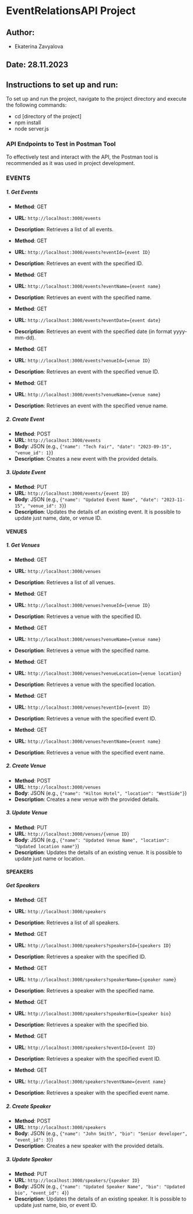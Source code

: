 # EventRelationsAPI Project

## Author:

- Ekaterina Zavyalova

## Date: 28.11.2023

## Instructions to set up and run:

To set up and run the project, navigate to the project directory and execute the following commands:

- cd [directory of the project]
- npm install
- node server.js

### API Endpoints to Test in Postman Tool

To effectively test and interact with the API, the Postman tool is recommended as it was used in project development.

### EVENTS

##### 1. Get Events

- **Method**: GET
- **URL**: `http://localhost:3000/events`
- **Description**: Retrieves a list of all events.

- **Method**: GET
- **URL**: `http://localhost:3000/events?eventId={event ID}`
- **Description**: Retrieves an event with the specified ID.

- **Method**: GET
- **URL**: `http://localhost:3000/events?eventName={event name}`
- **Description**: Retrieves an event with the specified name.

- **Method**: GET
- **URL**: `http://localhost:3000/events?eventDate={event date}`
- **Description**: Retrieves an event with the specified date (in format yyyy-mm-dd).

- **Method**: GET
- **URL**: `http://localhost:3000/events?venueId={venue ID}`
- **Description**: Retrieves an event with the specified venue ID.

- **Method**: GET
- **URL**: `http://localhost:3000/events?venueName={venue name}`
- **Description**: Retrieves an event with the specified venue name.

##### 2. Create Event

- **Method**: POST
- **URL**: `http://localhost:3000/events`
- **Body**: JSON (e.g., `{"name": "Tech Fair", "date": "2023-09-15", "venue_id": 1}`)
- **Description**: Creates a new event with the provided details.

##### 3. Update Event

- **Method**: PUT
- **URL**: `http://localhost:3000/events/{event ID}`
- **Body**: JSON (e.g., `{"name": "Updated Event Name", "date": "2023-11-15", "venue_id": 3}`)
- **Description**: Updates the details of an existing event. It is possible to update just name, date, or venue ID.

#### VENUES

##### 1. Get Venues

- **Method**: GET
- **URL**: `http://localhost:3000/venues`
- **Description**: Retrieves a list of all venues.

- **Method**: GET
- **URL**: `http://localhost:3000/venues?venueId={venue ID}`
- **Description**: Retrieves a venue with the specified ID.

- **Method**: GET
- **URL**: `http://localhost:3000/venues?venueName={venue name}`
- **Description**: Retrieves a venue with the specified name.

- **Method**: GET
- **URL**: `http://localhost:3000/venues?venueLocation={venue location}`
- **Description**: Retrieves a venue with the specified location.

- **Method**: GET
- **URL**: `http://localhost:3000/venues?eventId={event ID}`
- **Description**: Retrieves a venue with the specified event ID.

- **Method**: GET
- **URL**: `http://localhost:3000/venues?eventName={event name}`
- **Description**: Retrieves a venue with the specified event name.

##### 2. Create Venue

- **Method**: POST
- **URL**: `http://localhost:3000/venues`
- **Body**: JSON (e.g., `{"name": "Hilton Hotel", "location": "WestSide"}`)
- **Description**: Creates a new venue with the provided details.

##### 3. Update Venue

- **Method**: PUT
- **URL**: `http://localhost:3000/venues/{venue ID}`
- **Body**: JSON (e.g., `{"name": "Updated Venue Name", "location": "Updated location name"}`)
- **Description**: Updates the details of an existing venue. It is possible to update just name or location.

#### SPEAKERS

##### Get Speakers

- **Method**: GET
- **URL**: `http://localhost:3000/speakers`
- **Description**: Retrieves a list of all speakers.

- **Method**: GET
- **URL**: `http://localhost:3000/speakers?speakersId={speakers ID}`
- **Description**: Retrieves a speaker with the specified ID.

- **Method**: GET
- **URL**: `http://localhost:3000/speakers?speakerName={speaker name}`
- **Description**: Retrieves a speaker with the specified name.

- **Method**: GET
- **URL**: `http://localhost:3000/speakers?speakerBio={speaker bio}`
- **Description**: Retrieves a speaker with the specified bio.

- **Method**: GET
- **URL**: `http://localhost:3000/speakers?eventId={event ID}`
- **Description**: Retrieves a speaker with the specified event ID.

- **Method**: GET
- **URL**: `http://localhost:3000/speakers?eventName={event name}`
- **Description**: Retrieves a speaker with the specified event name.

##### 2. Create Speaker

- **Method**: POST
- **URL**: `http://localhost:3000/speakers`
- **Body**: JSON (e.g., `{"name": "John Smith", "bio": "Senior developer", "event_id": 3}`)
- **Description**: Creates a new speaker with the provided details.

##### 3. Update Speaker

- **Method**: PUT
- **URL**: `http://localhost:3000/speakers/{speaker ID}`
- **Body**: JSON (e.g., `{"name": "Updated Speaker Name", "bio": "Updated bio", "event_id": 4}`)
- **Description**: Updates the details of an existing speaker. It is possible to update just name, bio, or event ID.
